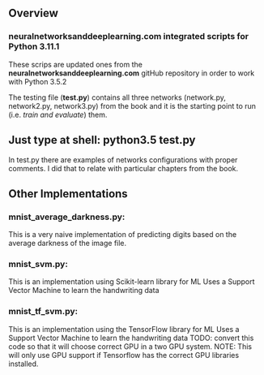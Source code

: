 ## Overview

### neuralnetworksanddeeplearning.com integrated scripts for Python 3.11.1

These scrips are updated ones from the **neuralnetworksanddeeplearning.com** gitHub repository in order to work with Python 3.5.2

The testing file (**test.py**) contains all three networks (network.py, network2.py, network3.py) from the book and it is the starting point to run (i.e. *train and evaluate*) them.

## Just type at shell: **python3.5 test.py**

In test.py there are examples of networks configurations with proper comments. I did that to relate with particular chapters from the book.

## Other Implementations ##

### mnist_average_darkness.py: ###

This is a very naive implementation of predicting digits
based on the average darkness of the image file.

### mnist_svm.py: ###

This is an implementation using Scikit-learn library for ML
Uses a Support Vector Machine to learn the handwriting data

### mnist_tf_svm.py: ###

This is an implementation using the TensorFlow library for ML
Uses a Support Vector Machine to learn the handwriting data
TODO: convert this code so that it will choose correct GPU in a two GPU system.
NOTE: This will only use GPU support if Tensorflow has the correct GPU libraries 
installed.
